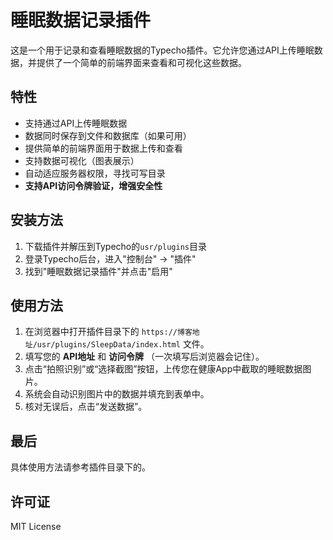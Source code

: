 # 睡眠数据记录插件

这是一个用于记录和查看睡眠数据的Typecho插件。它允许您通过API上传睡眠数据，并提供了一个简单的前端界面来查看和可视化这些数据。

## 特性

- 支持通过API上传睡眠数据
- 数据同时保存到文件和数据库（如果可用）
- 提供简单的前端界面用于数据上传和查看
- 支持数据可视化（图表展示）
- 自动适应服务器权限，寻找可写目录
- **支持API访问令牌验证，增强安全性**

## 安装方法

1. 下载插件并解压到Typecho的`usr/plugins`目录
2. 登录Typecho后台，进入"控制台" -> "插件"
3. 找到"睡眠数据记录插件"并点击"启用"

## 使用方法

1. 在浏览器中打开插件目录下的 `https://博客地址/usr/plugins/SleepData/index.html` 文件。
2. 填写您的 **API地址** 和 **访问令牌** （一次填写后浏览器会记住）。
3. 点击“拍照识别”或“选择截图”按钮，上传您在健康App中截取的睡眠数据图片。
4. 系统会自动识别图片中的数据并填充到表单中。
5. 核对无误后，点击“发送数据”。


## 最后

具体使用方法请参考插件目录下的。

## 许可证

MIT License 